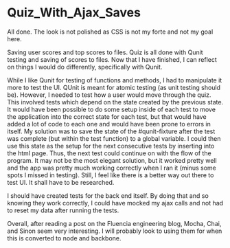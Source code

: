 Quiz_With_Ajax_Saves
====================

All done.  The look is not polished as CSS is not my forte and not my goal here.

Saving user scores and top scores to files.  Quiz is all done with Qunit testing and saving of scores to files.  Now that I have finished, I can reflect on things I would do differently, specifically with Qunit.

While I like Qunit for testing of functions and methods, I had to manipulate it more to test the UI.  QUnit is meant for  atomic testing (as unit testing should be).  However, I needed to test how a user would move through the quiz.  This involved tests which depend on the state created by the previous state.  It would have been possible to do some setup inside of each test to move the application into the correct state for each test, but that would have added a lot of code to each one and would have been prone to errors in itself.  My solution was to save the state of the #qunit-fixture after the test was complete (but within the test function) to a global variable.  I could then use this state as the setup for the next consecutive tests by inserting into the html page.  Thus, the next test could continue on with the flow of the program.  It may not be the most elegant solution, but it worked pretty well and the app was pretty much working correctly when I ran it (minus some spots I missed in testing).  Still, I feel like there is a better way out there to test UI.  It shall have to be researched.

I should have created tests for the back end itself.  By doing that and so knowing they work correctly, I could have mocked my ajax calls and not had to reset my data after running the tests.
  
Overall, after reading a post on the Fluencia engineering blog, Mocha, Chai, and Sinon seem very interesting.  I will probably look to using them for when this is converted to node and backbone.
  
  
